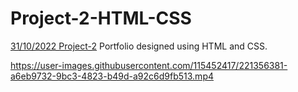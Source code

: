 # Project-2-HTML-CSS
[31/10/2022 Project-2](https://miro.com/app/board/uXjVPJLa3r8=/)
Portfolio designed using HTML and CSS.

https://user-images.githubusercontent.com/115452417/221356381-a6eb9732-9bc3-4823-b49d-a92c6d9fb513.mp4
